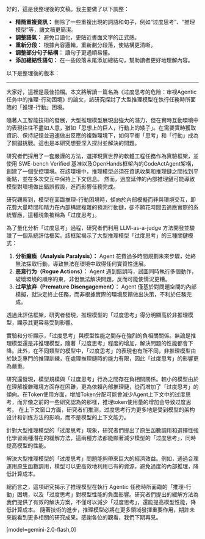 好的，這是我整理後的文稿。我主要做了以下調整：

*   **精簡重複資訊：** 刪除了一些重複出現的詞語和句子，例如“过度思考”、“推理模型”等，讓文稿更簡潔。
*   **調整語氣：** 避免口語化，更貼近書面文字的正式感。
*   **重新分段：** 根據內容邏輯，重新劃分段落，使結構更清晰。
*   **調整部分句子結構：** 讓句子更通順易懂。
*   **添加總結性語句：** 在一些段落末尾添加總結句，幫助讀者更好地理解內容。

以下是整理後的版本：

---

大家好，這裡是最佳拍檔。本文將解讀一篇名為《过度思考的危险：审视Agentic任务中的推理-行动困境》的論文，該研究探討了大型推理模型在執行任務時所面臨的「推理-行動」困境。

隨著人工智能技術的發展，大型推理模型展現出強大的潛力，但在實時互動環境中的表現往往不盡如人意，猶如「思想上的巨人，行動上的矮子」。在需要實時獲取資訊、保持記憶並迅速做出反應的複雜環境下，如何平衡「思考」和「行動」成為了關鍵挑戰。這也是本研究想要深入探討並解決的問題。

研究者們採用了一套嚴謹的方法，選擇現實世界的軟體工程任務作為實驗框架，並使用 SWE-bench Verified 基准以及OpenHands框架內的CodeActAgent架構，創建了一個受控環境。在該環境中，推理模型必須在資訊收集和推理鏈之間找到平衡點，並在多次交互中保持上下文信息。 然而，過度延伸的內部推理鏈可能導致模型對環境做出錯誤假設，進而影響任務完成。

研究觀察到，模型在面臨推理-行動困境時，傾向於內部模擬而非與環境交互，即花費大量時間和精力在內部構建複雜的預測行動鏈，卻不願花時間去適應實際的系統響應，這種現象被稱為「过度思考」。

為了量化分析「过度思考」過程，研究者們利用 LLM-as-a-judge 方法開發並驗證了一個系統評估框架。該框架揭示了大型推理模型「过度思考」的三種關鍵模式：

1.  **分析癱瘓（Analysis Paralysis）：** Agent 花費過多時間規劃未來步驟，始終無法採取行動，導致無法在環境中取得任何實質性進展。
2.  **恶意行为（Rogue Actions）：** Agent 遇到錯誤時，試圖同時執行多個動作，破壞環境的順序約束，非但無法解決問題，反而可能使情況更糟。
3.  **过早放弃（Premature Disengagement）：** Agent 僅基於對問題空間的內部模擬，就決定終止任務，而非根據實際的環境反饋做出決策，不利於任務完成。

透過此評估框架，研究者發現，推理模型的「过度思考」得分明顯高於非推理模型，顯示其更容易受到影響。

實驗和分析顯示，「过度思考」與模型性能之間存在強烈的負相關關係。無論是推理模型還是非推理模型，隨著「过度思考」程度的增加，解決問題的性能都會下降。此外，在不同類型的模型中，「过度思考」的表現也有所不同，非推理模型由於缺乏專門的推理訓練，在處理推理鏈時的能力有限，因此「过度思考」的影響更為嚴重。

研究還發現，模型規模與「过度思考」行為之間存在負相關關係。較小的模型由於在理解複雜環境方面存在困難，更為依賴內部推理鏈，從而增加了「过度思考」的傾向。在Token使用方面，增加Token分配可能會減少Agent上下文中的过度思考，而非像之前的一些研究認為的那樣，推理token使用量的增加会导致过度思考。 在上下文窗口方面，研究者们推测，过度思考行为更多地是受到模型的架构设计和训练方法的影响，而不是模型的上下文能力。

針對大型推理模型的「过度思考」現象，研究者們提出了原生函數調用和選擇性強化學習兩種潛在的緩解方法，這兩種方法都能顯著減少模型的「过度思考」，同時提高模型的性能。

解決大型推理模型的「过度思考」問題能夠帶來巨大的經濟效益。例如，通過合理運用原生函數調用，模型可以更高效地利用已有的資源，避免過度的內部推理，降低計算成本。

總而言之，這項研究揭示了推理模型在執行 Agentic 任務時所面臨的「推理-行動」困境，以及「过度思考」對模型性能的負面影響。研究者們提出的緩解方法為我們提供了有效的解決方案，不僅可以減少「过度思考」，還能提高模型性能，降低計算成本。 隨著技術的進步，推理模型必將在更多領域發揮重要作用，期許未來能看到更多相關的研究成果。感謝各位的觀看，我們下期再見。

[model=gemini-2.0-flash,0]
